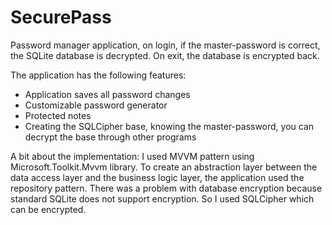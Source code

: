 # SecurePass

Password manager application, on login, if the master-password is correct, the SQLite database is decrypted. On exit, the database is encrypted back.

The application has the following features:

- Application saves all password changes
- Customizable password generator
- Protected notes
- Creating the SQLCipher base, knowing the master-password, you can decrypt the base through other programs

A bit about the implementation:
I used MVVM pattern using Microsoft.Toolkit.Mvvm library. To create an abstraction layer between the data access layer and the business logic layer, the application used the repository pattern.
There was a problem with database encryption because standard SQLite does not support encryption. So I used SQLCipher which can be encrypted.
